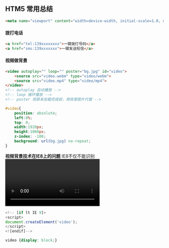 ## HTM5 常用<meta>总结
```html
<meta name="viewport" content="width=device-width, initial-scale=1.0, maximum-scale=1.0, user-scalable=0">
```

#### 拨打电话
```html
<a href="tel:139xxxxxxxx">一键拨打号码</a>
<a href="sms:139xxxxxxx">一键发送短信</a>
```

#### 视频做背景
```html
<video autoplay="" loop="" poster="bg.jpg" id="video">
    <source src="video.webm" type="video/webm">
    <source src="video.mp4" type="video/mp4">
</video>
<!-- autoplay 自动播放 -->
<!-- loop 循环播放 -->
<!-- poster 视屏未加载完成前，用背景图片代替 -->
```
```css
#video{
	position: absolute;
	left:0%;
	top: 0;
	width:1920px;
	height:1080px;
	z-index: -100;
	background: url(bg.jpg) no-repeat;
}
```
**视频背景技术在IE8上的问题**
IE8不仅不能识别<video>标记，它对所有的HTML5标记都不能识别，这是一个问题，对于IE8,我们至少要让替代的背景<br>
图片能显示出来。为了能达到这个目的，我们需要两件事情：一行JavaScript 代码，一个CSS条件判断注释语句。
```javascript
<!-- [if lt IE 9]>
<script>
document.createElement('video');
</script>
<![endif]-->
```
```css
video {display: block;}
```

